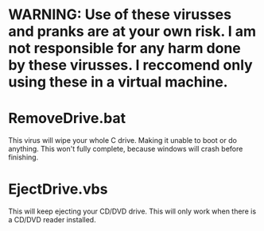 # WARNING: Use of these virusses and pranks are at your own risk. I am not responsible for any harm done by these virusses. I reccomend only using these in a virtual machine.
<h1>RemoveDrive.bat</h1>
This virus will wipe your whole C drive. Making it unable to boot or do anything. This won't fully complete, because windows will crash before finishing.
<h1>EjectDrive.vbs</h1>
This will keep ejecting your CD/DVD drive. This will only work when there is a CD/DVD reader installed.

